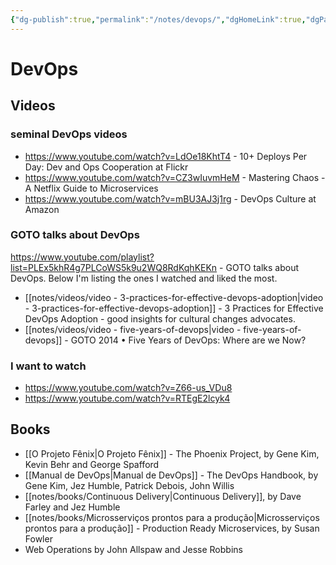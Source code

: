 ```yaml
---
{"dg-publish":true,"permalink":"/notes/devops/","dgHomeLink":true,"dgPassFrontmatter":false,"dgShowBacklinks":true,"dgShowLocalGraph":false}
---
```


# DevOps

## Videos

### seminal DevOps videos

- <https://www.youtube.com/watch?v=LdOe18KhtT4> - 10+ Deploys Per Day: Dev and Ops Cooperation at Flickr
- <https://www.youtube.com/watch?v=CZ3wIuvmHeM> - Mastering Chaos - A Netflix Guide to Microservices
- <https://www.youtube.com/watch?v=mBU3AJ3j1rg> - DevOps Culture at Amazon


### GOTO talks about DevOps

<https://www.youtube.com/playlist?list=PLEx5khR4g7PLCoWS5k9u2WQ8RdKqhKEKn> - GOTO talks about DevOps. Below I'm listing the ones I watched and liked the most.

- [[notes/videos/video - 3-practices-for-effective-devops-adoption|video - 3-practices-for-effective-devops-adoption]] - 3 Practices for Effective DevOps Adoption - good insights for cultural changes advocates.
- [[notes/videos/video - five-years-of-devops|video - five-years-of-devops]] - GOTO 2014 • Five Years of DevOps: Where are we Now?


### I want to watch

- https://www.youtube.com/watch?v=Z66-us_VDu8
- https://www.youtube.com/watch?v=RTEgE2lcyk4



## Books

- [[O Projeto Fênix|O Projeto Fênix]] - The Phoenix Project, by Gene Kim, Kevin Behr and George Spafford
- [[Manual de DevOps|Manual de DevOps]] - The DevOps Handbook, by Gene Kim, Jez Humble, Patrick Debois, John Willis
- [[notes/books/Continuous Delivery|Continuous Delivery]], by Dave Farley and Jez Humble
- [[notes/books/Microsserviços prontos para a produção|Microsserviços prontos para a produção]] - Production Ready Microservices, by Susan Fowler
- Web Operations by John Allspaw and Jesse Robbins


